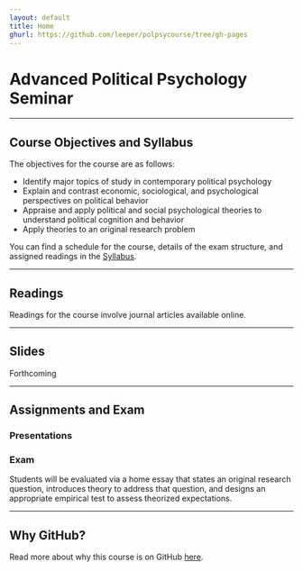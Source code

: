 ```yaml
---
layout: default
title: Home
ghurl: https://github.com/leeper/polpsycourse/tree/gh-pages
---
```


# Advanced Political Psychology Seminar #


---
## Course Objectives and Syllabus ##

The objectives for the course are as follows:

 * Identify major topics of study in contemporary political psychology
 * Explain and contrast economic, sociological, and psychological perspectives on political behavior
 * Appraise and apply political and social psychological theories to understand political cognition and behavior
 * Apply theories to an original research problem

You can find a schedule for the course, details of the exam structure, and assigned readings in the [Syllabus](Syllabus/Syllabus.pdf).

---
## Readings ##

Readings for the course involve journal articles available online.

---
## Slides ##

Forthcoming

<!--Course slides are available in the [/Slides](Slides) directory.-->


---
## Assignments and Exam ##

### Presentations ###

### Exam ###

Students will be evaluated via a home essay that states an original research question, introduces theory to address that question, and designs an appropriate empirical test to assess theorized expectations.

---
## Why GitHub? ##

Read more about why this course is on GitHub [here](fork.html).
